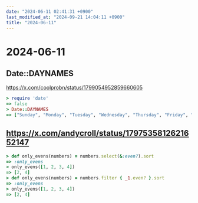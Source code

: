 ```yaml
---
date: "2024-06-11 02:41:31 +0900"
last_modified_at: "2024-09-21 14:04:11 +0900"
title: "2024-06-11"
---
```


# 2024-06-11
## Date::DAYNAMES
https://x.com/coolprobn/status/1799054952859660605

```rb
> require 'date'
=> false
> Date::DAYNAMES
=> ["Sunday", "Monday", "Tuesday", "Wednesday", "Thursday", "Friday", "Saturday"]
```

## https://x.com/andycroll/status/1797535812621652147

```rb
> def only_evens(numbers) = numbers.select(&:even?).sort
=> :only_evens
> only_evens([1, 2, 3, 4])
=> [2, 4]
> def only_evens(numbers) = numbers.filter { _1.even? }.sort
=> :only_evens
> only_evens([1, 2, 3, 4])
=> [2, 4]
```

